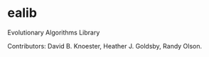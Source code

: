 ealib
=====

Evolutionary Algorithms Library



Contributors:
David B. Knoester, Heather J. Goldsby, Randy Olson.
